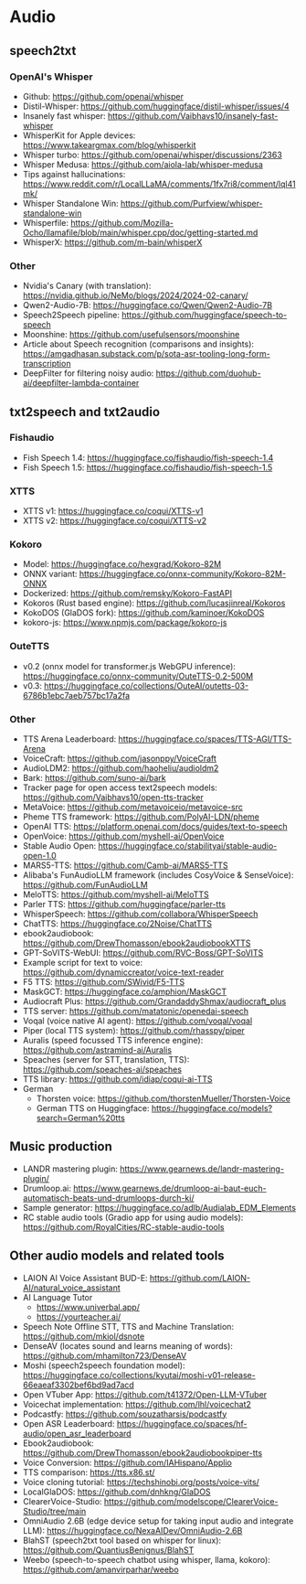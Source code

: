 # Audio

## speech2txt

### OpenAI's Whisper
- Github: https://github.com/openai/whisper
- Distil-Whisper: https://github.com/huggingface/distil-whisper/issues/4
- Insanely fast whisper: https://github.com/Vaibhavs10/insanely-fast-whisper
- WhisperKit for Apple devices: https://www.takeargmax.com/blog/whisperkit
- Whisper turbo: https://github.com/openai/whisper/discussions/2363
- Whisper Medusa: https://github.com/aiola-lab/whisper-medusa
- Tips against hallucinations: https://www.reddit.com/r/LocalLLaMA/comments/1fx7ri8/comment/lql41mk/
- Whisper Standalone Win: https://github.com/Purfview/whisper-standalone-win
- Whisperfile: https://github.com/Mozilla-Ocho/llamafile/blob/main/whisper.cpp/doc/getting-started.md
- WhisperX: https://github.com/m-bain/whisperX

### Other
- Nvidia's Canary (with translation): https://nvidia.github.io/NeMo/blogs/2024/2024-02-canary/
- Qwen2-Audio-7B: https://huggingface.co/Qwen/Qwen2-Audio-7B
- Speech2Speech pipeline: https://github.com/huggingface/speech-to-speech
- Moonshine: https://github.com/usefulsensors/moonshine
- Article about Speech recognition (comparisons and insights): https://amgadhasan.substack.com/p/sota-asr-tooling-long-form-transcription
- DeepFilter for filtering noisy audio: https://github.com/duohub-ai/deepfilter-lambda-container


## txt2speech and txt2audio

### Fishaudio
- Fish Speech 1.4: https://huggingface.co/fishaudio/fish-speech-1.4
- Fish Speech 1.5: https://huggingface.co/fishaudio/fish-speech-1.5

### XTTS
- XTTS v1: https://huggingface.co/coqui/XTTS-v1
- XTTS v2: https://huggingface.co/coqui/XTTS-v2

### Kokoro
- Model: https://huggingface.co/hexgrad/Kokoro-82M
- ONNX variant: https://huggingface.co/onnx-community/Kokoro-82M-ONNX
- Dockerized: https://github.com/remsky/Kokoro-FastAPI
- Kokoros (Rust based engine): https://github.com/lucasjinreal/Kokoros
- KokoDOS (GlaDOS fork): https://github.com/kaminoer/KokoDOS
- kokoro-js: https://www.npmjs.com/package/kokoro-js

### OuteTTS
- v0.2 (onnx model for transformer.js WebGPU inference): https://huggingface.co/onnx-community/OuteTTS-0.2-500M
- v0.3: https://huggingface.co/collections/OuteAI/outetts-03-6786b1ebc7aeb757bc17a2fa

### Other
- TTS Arena Leaderboard: https://huggingface.co/spaces/TTS-AGI/TTS-Arena
- VoiceCraft: https://github.com/jasonppy/VoiceCraft
- AudioLDM2: https://github.com/haoheliu/audioldm2
- Bark: https://github.com/suno-ai/bark
- Tracker page for open access text2speech models: https://github.com/Vaibhavs10/open-tts-tracker
- MetaVoice: https://github.com/metavoiceio/metavoice-src
- Pheme TTS framework: https://github.com/PolyAI-LDN/pheme
- OpenAI TTS: https://platform.openai.com/docs/guides/text-to-speech
- OpenVoice: https://github.com/myshell-ai/OpenVoice
- Stable Audio Open: https://huggingface.co/stabilityai/stable-audio-open-1.0
- MARS5-TTS: https://github.com/Camb-ai/MARS5-TTS
- Alibaba's FunAudioLLM framework (includes CosyVoice & SenseVoice): https://github.com/FunAudioLLM
- MeloTTS: https://github.com/myshell-ai/MeloTTS
- Parler TTS: https://github.com/huggingface/parler-tts
- WhisperSpeech: https://github.com/collabora/WhisperSpeech
- ChatTTS: https://huggingface.co/2Noise/ChatTTS
- ebook2audiobook: https://github.com/DrewThomasson/ebook2audiobookXTTS
- GPT-SoVITS-WebUI: https://github.com/RVC-Boss/GPT-SoVITS
- Example script for text to voice: https://github.com/dynamiccreator/voice-text-reader
- F5 TTS: https://github.com/SWivid/F5-TTS
- MaskGCT: https://huggingface.co/amphion/MaskGCT
- Audiocraft Plus: https://github.com/GrandaddyShmax/audiocraft_plus
- TTS server: https://github.com/matatonic/openedai-speech
- Voqal (voice native AI agent): https://github.com/voqal/voqal
- Piper (local TTS system): https://github.com/rhasspy/piper
- Auralis (speed focussed TTS inference engine): https://github.com/astramind-ai/Auralis
- Speaches (server for STT, translation, TTS): https://github.com/speaches-ai/speaches
- TTS library: https://github.com/idiap/coqui-ai-TTS
- German
  - Thorsten voice: https://github.com/thorstenMueller/Thorsten-Voice
  - German TTS on Huggingface: https://huggingface.co/models?search=German%20tts


## Music production
- LANDR mastering plugin: https://www.gearnews.de/landr-mastering-plugin/
- Drumloop.ai: https://www.gearnews.de/drumloop-ai-baut-euch-automatisch-beats-und-drumloops-durch-ki/
- Sample generator: https://huggingface.co/adlb/Audialab_EDM_Elements
- RC stable audio tools (Gradio app for using audio models): https://github.com/RoyalCities/RC-stable-audio-tools


## Other audio models and related tools
- LAION AI Voice Assistant BUD-E: https://github.com/LAION-AI/natural_voice_assistant
- AI Language Tutor
  - https://www.univerbal.app/
  - https://yourteacher.ai/
- Speech Note Offline STT, TTS and Machine Translation: https://github.com/mkiol/dsnote
- DenseAV (locates sound and learns meaning of words): https://github.com/mhamilton723/DenseAV
- Moshi (speech2speech foundation model): https://huggingface.co/collections/kyutai/moshi-v01-release-66eaeaf3302bef6bd9ad7acd
- Open VTuber App: https://github.com/t41372/Open-LLM-VTuber
- Voicechat implementation: https://github.com/lhl/voicechat2
- Podcastfy: https://github.com/souzatharsis/podcastfy
- Open ASR Leaderboard: https://huggingface.co/spaces/hf-audio/open_asr_leaderboard
- Ebook2audiobook: https://github.com/DrewThomasson/ebook2audiobookpiper-tts
- Voice Conversion: https://github.com/IAHispano/Applio
- TTS comparison: https://tts.x86.st/
- Voice cloning tutorial: https://techshinobi.org/posts/voice-vits/
- LocalGlaDOS: https://github.com/dnhkng/GlaDOS
- ClearerVoice-Studio: https://github.com/modelscope/ClearerVoice-Studio/tree/main
- OmniAudio 2.6B (edge device setup for taking input audio and integrate LLM): https://huggingface.co/NexaAIDev/OmniAudio-2.6B
- BlahST (speech2txt tool based on whisper for linux): https://github.com/QuantiusBenignus/BlahST
- Weebo (speech-to-speech chatbot using whisper, llama, kokoro): https://github.com/amanvirparhar/weebo
